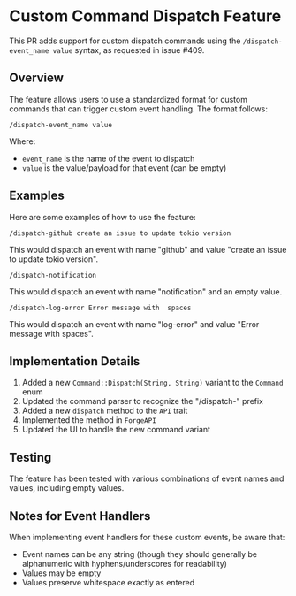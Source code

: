 # Custom Command Dispatch Feature

This PR adds support for custom dispatch commands using the `/dispatch-event_name value` syntax, as requested in issue #409.

## Overview

The feature allows users to use a standardized format for custom commands that can trigger custom event handling. The format follows:

```
/dispatch-event_name value
```

Where:
- `event_name` is the name of the event to dispatch
- `value` is the value/payload for that event (can be empty)

## Examples

Here are some examples of how to use the feature:

```
/dispatch-github create an issue to update tokio version
```
This would dispatch an event with name "github" and value "create an issue to update tokio version".

```
/dispatch-notification
```
This would dispatch an event with name "notification" and an empty value.

```
/dispatch-log-error Error message with  spaces
```
This would dispatch an event with name "log-error" and value "Error message with  spaces".

## Implementation Details

1. Added a new `Command::Dispatch(String, String)` variant to the `Command` enum
2. Updated the command parser to recognize the "/dispatch-" prefix 
3. Added a new `dispatch` method to the `API` trait
4. Implemented the method in `ForgeAPI`
5. Updated the UI to handle the new command variant

## Testing

The feature has been tested with various combinations of event names and values, including empty values.

## Notes for Event Handlers

When implementing event handlers for these custom events, be aware that:
- Event names can be any string (though they should generally be alphanumeric with hyphens/underscores for readability)
- Values may be empty
- Values preserve whitespace exactly as entered
